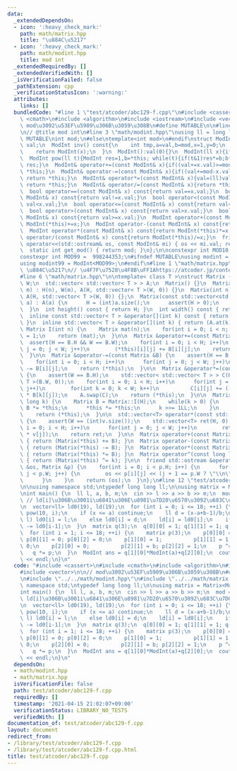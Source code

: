 ```yaml
---
data:
  _extendedDependsOn:
  - icon: ':heavy_check_mark:'
    path: math/matrix.hpp
    title: "\u884C\u5217"
  - icon: ':heavy_check_mark:'
    path: math/modint.hpp
    title: mod int
  _extendedRequiredBy: []
  _extendedVerifiedWith: []
  _isVerificationFailed: false
  _pathExtension: cpp
  _verificationStatusIcon: ':warning:'
  attributes:
    links: []
  bundledCode: "#line 1 \"test/atcoder/abc129-f.cpp\"\n#include <cassert>\n#include\
    \ <cmath>\n#include <algorithm>\n#include <iostream>\n#include <vector>\n\n//\
    \ mod\u3092\u53EF\u5909\u306B\u3059\u308B\n#define MUTABLE\n\n#line 1 \"math/modint.hpp\"\
    \n// @title mod int\n#line 3 \"math/modint.hpp\"\nusing ll = long long;\n\n#ifdef\
    \ MUTABLE\nint mod;\n#else\ntemplate<int mod>\n#endif\nstruct ModInt {\n  int\
    \ val;\n  ModInt inv() const{\n    int tmp,a=val,b=mod,x=1,y=0;\n    while(b)tmp=a/b,a-=tmp*b,std::swap(a,b),x-=tmp*y,std::swap(x,y);\n\
    \    return ModInt(x);\n  }\n  ModInt():val(0){}\n  ModInt(ll x){if((val=x%mod)<0)val+=mod;}\n\
    \  ModInt pow(ll t){ModInt res=1,b=*this; while(t){if(t&1)res*=b;b*=b;t>>=1;}return\
    \ res;}\n  ModInt& operator+=(const ModInt& x){if((val+=x.val)>=mod)val-=mod;return\
    \ *this;}\n  ModInt& operator-=(const ModInt& x){if((val+=mod-x.val)>=mod)val-=mod;\
    \ return *this;}\n  ModInt& operator*=(const ModInt& x){val=(ll)val*x.val%mod;\
    \ return *this;}\n  ModInt& operator/=(const ModInt& x){return *this*=x.inv();}\n\
    \  bool operator==(const ModInt& x) const{return val==x.val;}\n  bool operator!=(const\
    \ ModInt& x) const{return val!=x.val;}\n  bool operator<(const ModInt& x) const{return\
    \ val<x.val;}\n  bool operator<=(const ModInt& x) const{return val<=x.val;}\n\
    \  bool operator>(const ModInt& x) const{return val>x.val;}\n  bool operator>=(const\
    \ ModInt& x) const{return val>=x.val;}\n  ModInt operator+(const ModInt& x) const{return\
    \ ModInt(*this)+=x;}\n  ModInt operator-(const ModInt& x) const{return ModInt(*this)-=x;}\n\
    \  ModInt operator*(const ModInt& x) const{return ModInt(*this)*=x;}\n  ModInt\
    \ operator/(const ModInt& x) const{return ModInt(*this)/=x;}\n  friend std::ostream&\
    \ operator<<(std::ostream& os, const ModInt& mi) { os << mi.val; return os; }\n\
    \  static int get_mod() { return mod; }\n};\n\nconstexpr int MOD10 = 1000000007;\n\
    constexpr int MOD99 =  998244353;\n#ifndef MUTABLE\nusing modint = ModInt<MOD10>;\n\
    using modint99 = ModInt<MOD99>;\n#endif\n#line 1 \"math/matrix.hpp\"\n// @title\
    \ \u884C\u5217\n// \u4F7F\u7528\u4F8B\uFF1Ahttps://atcoder.jp/contests/abc189/submissions/19676965\n\
    #line 6 \"math/matrix.hpp\"\n\ntemplate< class T >\nstruct Matrix {\n  int H,\
    \ W;\n  std::vector< std::vector< T > > A;\n  Matrix() {}\n  Matrix(int n, int\
    \ m) : H(n), W(m), A(H, std::vector< T >(W, 0)) {}\n  Matrix(int n) : H(n), W(n),\
    \ A(H, std::vector< T >(W, 0)) {};\n  Matrix(const std::vector<std::vector<T>>&\
    \ a) : A(a) {\n      H = (int)a.size();\n      assert(H > 0);\n      W = (int)a[0].size();\n\
    \  }\n  int height() const { return H; }\n  int width() const { return W; }\n\
    \  inline const std::vector< T > &operator[](int k) const { return (A.at(k));\
    \ }\n  inline std::vector< T > &operator[](int k) { return (A.at(k)); }\n  static\
    \ Matrix I(int n) {\n    Matrix mat(n);\n    for(int i = 0; i < n; i++) mat[i][i]\
    \ = 1;\n    return (mat);\n  }\n\n  Matrix &operator+=(const Matrix &B) {\n  \
    \  assert(H == B.H && W == B.W);\n    for(int i = 0; i < H; i++)\n      for(int\
    \ j = 0; j < W; j++)\n        (*this)[i][j] += B[i][j];\n    return (*this);\n\
    \  }\n\n  Matrix &operator-=(const Matrix &B) {\n    assert(H == B.H && W == B.W);\n\
    \    for(int i = 0; i < H; i++)\n      for(int j = 0; j < W; j++)\n        (*this)[i][j]\
    \ -= B[i][j];\n    return (*this);\n  }\n\n  Matrix &operator*=(const Matrix &B)\
    \ {\n    assert(W == B.H);\n    std::vector< std::vector< T > > C(H, std::vector<\
    \ T >(B.W, 0));\n    for(int i = 0; i < H; i++)\n      for(int j = 0; j < B.W;\
    \ j++)\n        for(int k = 0; k < W; k++)\n          C[i][j] += ((*this)[i][k]\
    \ * B[k][j]);\n    A.swap(C);\n    return (*this);\n  }\n\n  Matrix &operator^=(long\
    \ long k) {\n    Matrix B = Matrix::I(H);\n    while(k > 0) {\n      if(k & 1)\
    \ B *= *this;\n      *this *= *this;\n      k >>= 1LL;\n    }\n    A.swap(B.A);\n\
    \    return (*this);\n  }\n\n  std::vector<T> operator*(const std::vector<T> &v)\
    \ {\n    assert(W == (int)v.size());\n    std::vector<T> ret(H, 0);\n    for(int\
    \ i = 0; i < H; i++)\n      for(int j = 0; j < W; j++)\n        ret[i] += ((*this)[i][j]\
    \ * v[j]);\n    return ret;\n  }\n\n  Matrix operator+(const Matrix &B) const\
    \ { return (Matrix(*this) += B); }\n  Matrix operator-(const Matrix &B) const\
    \ { return (Matrix(*this) -= B); }\n  Matrix operator*(const Matrix &B) const\
    \ { return (Matrix(*this) *= B); }\n  Matrix operator^(const long long k) const\
    \ { return (Matrix(*this) ^= k); }\n\n  friend std::ostream &operator<<(std::ostream\
    \ &os, Matrix &p) {\n    for(int i = 0; i < p.H; i++) {\n      for(int j = 0;\
    \ j < p.W; j++) {\n        os << p[i][j] << (j + 1 == p.W ? \"\\n\" : \" \");\n\
    \      }\n    }\n    return (os);\n  }\n};\n#line 12 \"test/atcoder/abc129-f.cpp\"\
    \n\nusing namespace std;\ntypedef long long ll;\n\nusing matrix = Matrix<ModInt>;\n\
    \nint main() {\n  ll l, a, b, m;\n  cin >> l >> a >> b >> m;\n  mod = m;\n\n \
    \ // ld[i]\u306B\u3001i\u6841\u306E\u8981\u7D20\u6570\u3092\u683C\u7D0D\u3059\u308B\
    \n  vector<ll> ld0(19), ld(19);\n  for (int i = 0; i <= 18; ++i) {\n    ll x =\
    \ pow(10, i);\n    if (x <= a) continue;\n    ll d = (x-a+b-1)/b;\n    if (d >\
    \ l) ld0[i] = l;\n    else ld0[i] = d;\n    ld[i] = ld0[i];\n    if (i > 0) ld[i]\
    \ -= ld0[i-1];\n  }\n  matrix q(3);\n  q[0][0] = 1; q[1][1] = 1; q[2][2] = 1;\n\
    \  for (int i = 1; i <= 18; ++i) {\n    matrix p(3);\n    p[0][0] = pow(10, i);\
    \ p[0][1] = 0; p[0][2] = 0;\n    p[1][0] = 1;          p[1][1] = 1; p[2][2] =\
    \ 0;\n    p[2][0] = 0;          p[2][1] = b; p[2][2] = 1;\n    p ^= ld[i];\n \
    \   q *= p;\n  }\n  ModInt ans = q[1][0]*ModInt(a)+q[2][0];\n  cout << ans.val\
    \ << endl;\n}\n"
  code: "#include <cassert>\n#include <cmath>\n#include <algorithm>\n#include <iostream>\n\
    #include <vector>\n\n// mod\u3092\u53EF\u5909\u306B\u3059\u308B\n#define MUTABLE\n\
    \n#include \"../../math/modint.hpp\"\n#include \"../../math/matrix.hpp\"\n\nusing\
    \ namespace std;\ntypedef long long ll;\n\nusing matrix = Matrix<ModInt>;\n\n\
    int main() {\n  ll l, a, b, m;\n  cin >> l >> a >> b >> m;\n  mod = m;\n\n  //\
    \ ld[i]\u306B\u3001i\u6841\u306E\u8981\u7D20\u6570\u3092\u683C\u7D0D\u3059\u308B\
    \n  vector<ll> ld0(19), ld(19);\n  for (int i = 0; i <= 18; ++i) {\n    ll x =\
    \ pow(10, i);\n    if (x <= a) continue;\n    ll d = (x-a+b-1)/b;\n    if (d >\
    \ l) ld0[i] = l;\n    else ld0[i] = d;\n    ld[i] = ld0[i];\n    if (i > 0) ld[i]\
    \ -= ld0[i-1];\n  }\n  matrix q(3);\n  q[0][0] = 1; q[1][1] = 1; q[2][2] = 1;\n\
    \  for (int i = 1; i <= 18; ++i) {\n    matrix p(3);\n    p[0][0] = pow(10, i);\
    \ p[0][1] = 0; p[0][2] = 0;\n    p[1][0] = 1;          p[1][1] = 1; p[2][2] =\
    \ 0;\n    p[2][0] = 0;          p[2][1] = b; p[2][2] = 1;\n    p ^= ld[i];\n \
    \   q *= p;\n  }\n  ModInt ans = q[1][0]*ModInt(a)+q[2][0];\n  cout << ans.val\
    \ << endl;\n}\n"
  dependsOn:
  - math/modint.hpp
  - math/matrix.hpp
  isVerificationFile: false
  path: test/atcoder/abc129-f.cpp
  requiredBy: []
  timestamp: '2021-04-15 21:02:07+09:00'
  verificationStatus: LIBRARY_NO_TESTS
  verifiedWith: []
documentation_of: test/atcoder/abc129-f.cpp
layout: document
redirect_from:
- /library/test/atcoder/abc129-f.cpp
- /library/test/atcoder/abc129-f.cpp.html
title: test/atcoder/abc129-f.cpp
---
```

